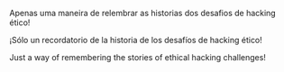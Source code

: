 Apenas uma maneira de relembrar as historias dos desafios de hacking ético!

¡Sólo un recordatorio de la historia de los desafíos de hacking ético!

Just a way of remembering the stories of ethical hacking challenges!
